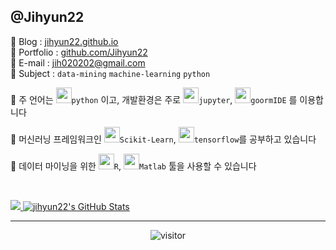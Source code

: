 ## @Jihyun22

🔗 Blog : [jihyun22.github.io](https://jihyun22.github.io)  
🔗 Portfolio : [github.com/Jihyun22](https://github.com/Jihyun22)  
🔗 E-mail : jih020202@gmail.com  
🔗 Subject : ```data-mining``` ```machine-learning``` ```python```



📌 주 언어는 <code><img height="25" src="https://github.com/Jihyun22/Jihyun22.github.io/blob/master/assets/images/python.png?raw=true">python</code>  이고, 개발환경은 주로 <code><img height="25" src="https://github.com/Jihyun22/Jihyun22.github.io/blob/master/assets/images/jupyter.png?raw=true">jupyter</code>, <code><img height="25" src="https://github.com/Jihyun22/Jihyun22.github.io/blob/master/assets/images/goormIDE_logo.png?raw=true">goormIDE</code> 를 이용합니다

📌 머신러닝 프레임워크인 <code><img height="25" src="https://github.com/Jihyun22/Jihyun22.github.io/blob/master/assets/images/scikitlearn.png?raw=true">Scikit-Learn</code>,  <code><img height="25" src="https://github.com/Jihyun22/Jihyun22.github.io/blob/master/assets/images/tensorflow.png?raw=true">tensorflow</code>를 공부하고 있습니다

📌 데이터 마이닝을 위한 <code><img height="25" src="https://github.com/Jihyun22/Jihyun22.github.io/blob/master/assets/images/r.png?raw=true">R</code>, <code><img height="25" src="https://github.com/Jihyun22/Jihyun22.github.io/blob/master/assets/images/Matlab.png?raw=true">Matlab</code> 툴을 사용할 수 있습니다

<br/>

<p align="">
<a href="https://github.com/jihyun22/jihyun22">
  <img src="https://github-readme-stats.vercel.app/api/top-langs/?username=jihyun22&hide=html" />
</a>
<a href="https://github.com/jihyun22/jihyun22">
  <img src="https://github-readme-stats.vercel.app/api?username=jihyun22&show_icons=true&line_height=32&count_private=true&hide=contribs" alt="jihyun22's GitHub Stats" />
</a>
</p>


---

<p align="center">
  <img src="https://visitor-badge.laobi.icu/badge?page_id=jihyun22/jihyun22" alt="visitor"/>
</p>

